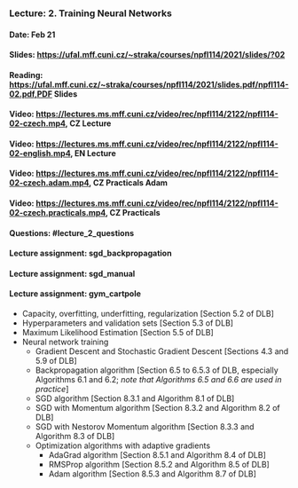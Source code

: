 ### Lecture: 2. Training Neural Networks
#### Date: Feb 21
#### Slides: https://ufal.mff.cuni.cz/~straka/courses/npfl114/2021/slides/?02
#### Reading: https://ufal.mff.cuni.cz/~straka/courses/npfl114/2021/slides.pdf/npfl114-02.pdf,PDF Slides
#### Video: https://lectures.ms.mff.cuni.cz/video/rec/npfl114/2122/npfl114-02-czech.mp4, CZ Lecture
#### Video: https://lectures.ms.mff.cuni.cz/video/rec/npfl114/2122/npfl114-02-english.mp4, EN Lecture
#### Video: https://lectures.ms.mff.cuni.cz/video/rec/npfl114/2122/npfl114-02-czech.adam.mp4, CZ Practicals Adam
#### Video: https://lectures.ms.mff.cuni.cz/video/rec/npfl114/2122/npfl114-02-czech.practicals.mp4, CZ Practicals
#### Questions: #lecture_2_questions
#### Lecture assignment: sgd_backpropagation
#### Lecture assignment: sgd_manual
#### Lecture assignment: gym_cartpole

- Capacity, overfitting, underfitting, regularization [Section 5.2 of DLB]
- Hyperparameters and validation sets [Section 5.3 of DLB]
- Maximum Likelihood Estimation [Section 5.5 of DLB]
- Neural network training
  - Gradient Descent and Stochastic Gradient Descent [Sections 4.3 and 5.9 of DLB]
  - Backpropagation algorithm [Section 6.5 to 6.5.3 of DLB, especially Algorithms 6.1 and 6.2; *note that Algorithms 6.5 and 6.6 are used in practice*]
  - SGD algorithm [Section 8.3.1 and Algorithm 8.1 of DLB]
  - SGD with Momentum algorithm [Section 8.3.2 and Algorithm 8.2 of DLB]
  - SGD with Nestorov Momentum algorithm [Section 8.3.3 and Algorithm 8.3 of DLB]
  - Optimization algorithms with adaptive gradients
    - AdaGrad algorithm [Section 8.5.1 and Algorithm 8.4 of DLB]
    - RMSProp algorithm [Section 8.5.2 and Algorithm 8.5 of DLB]
    - Adam algorithm [Section 8.5.3 and Algorithm 8.7 of DLB]
